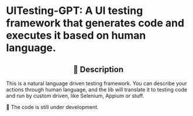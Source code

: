 # UITesting-GPT: A UI testing framework that generates code and executes it based on human language.


<h2 align="center"> 🔮 Description </h2>
This is a natural language driven testing framework. You can describe your actions through human language, and the lib will translate it to testing code and run by custom driven, like Selenium, Appium or stuff.
    
👷 The code is still under development.





